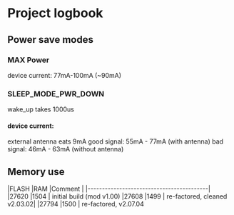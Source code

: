 # Project logbook

## Power save modes
### MAX Power
device current: 77mA-100mA (~90mA)

### SLEEP_MODE_PWR_DOWN
wake_up takes 1000us

#### device current:
  external antenna eats 9mA
  good signal: 55mA - 77mA (with antenna)
  bad signal:  46mA - 63mA (without antenna)

## Memory use
|FLASH |RAM  |Comment                      |
|------------------------------------------|
|27620 |1504 | initial build (mod v1.00)
|27608 |1499 | re-factored, cleaned v2.03.02|
|27794 |1500 | re-factored, v2.07.04
